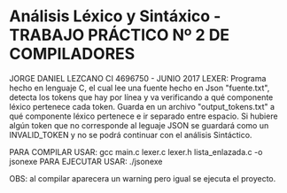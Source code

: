 # Análisis Léxico y Sintáxico - TRABAJO PRÁCTICO Nº 2 DE COMPILADORES
JORGE DANIEL LEZCANO CI 4696750 - JUNIO 2017
LEXER: Programa hecho en lenguaje C, el cual lee una fuente hecho en Json "fuente.txt",
detecta los tokens que hay por línea y va verificando a qué componente léxico pertenece cada token.
Guarda en un archivo "output_tokens.txt" a qué componente léxico pertenece e ir separado entre espacio.
Si hubiere algún token que no corresponde al leguaje JSON se guardará como un INVALID_TOKEN y
no se podrá continuar con el análisis Sintáctico.



PARA COMPILAR USAR: gcc main.c lexer.c lexer.h lista_enlazada.c -o jsonexe
PARA EJECUTAR USAR: ./jsonexe

OBS: al compilar aparecera un warning pero igual se ejecuta el proyecto.
